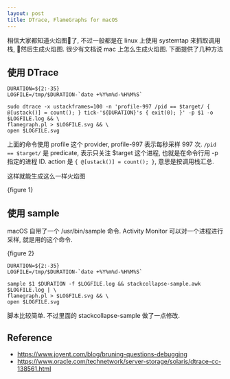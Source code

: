 ```yaml
---
layout: post
title: DTrace, FlameGraphs for macOS
---
```


相信大家都知道火焰图了, 不过一般都是在 linux 上使用 systemtap 来抓取调用栈, 然后生成火焰图. 很少有文档说 mac 上怎么生成火焰图. 下面提供了几种方法

## 使用 DTrace

```shell
DURATION=${2:-35}
LOGFILE=/tmp/$DURATION-`date +%Y%m%d-%H%M%S`

sudo dtrace -x ustackframes=100 -n 'profile-997 /pid == $target/ { @[ustack()] = count(); } tick-'${DURATION}'s { exit(0); }' -p $1 -o $LOGFILE.log && \
flamegraph.pl > $LOGFILE.svg && \
open $LOGFILE.svg
```

上面的命令使用 profile 这个 provider, profile-997 表示每秒采样 997 次. `/pid == $target/` 是 predicate, 表示只关注 $target 这个进程, 也就是在命令行用 -p 指定的进程 ID. action 是 `{ @[ustack()] = count(); }`, 意思是按调用栈汇总. 

这样就能生成这么一样火焰图

{figure 1}


## 使用 sample

macOS 自带了一个 /usr/bin/sample 命令. Activity Monitor 可以对一个进程进行采样, 就是用的这个命令.

{figure 2}

```shell
DURATION=${2:-35}
LOGFILE=/tmp/$DURATION-`date +%Y%m%d-%H%M%S`

sample $1 $DURATION -f $LOGFILE.log && stackcollapse-sample.awk $LOGFILE.log | \
flamegraph.pl > $LOGFILE.svg && \
open $LOGFILE.svg
```

脚本比较简单. 不过里面的 stackcollapse-sample 做了一点修改. 

## Reference
* https://www.joyent.com/blog/bruning-questions-debugging
* https://www.oracle.com/technetwork/server-storage/solaris/dtrace-cc-138561.html
